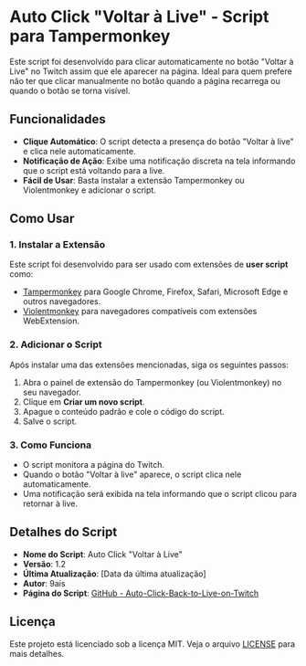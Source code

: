 # Auto Click "Voltar à Live" - Script para Tampermonkey

Este script foi desenvolvido para clicar automaticamente no botão "Voltar à Live" no Twitch assim que ele aparecer na página. Ideal para quem prefere não ter que clicar manualmente no botão quando a página recarrega ou quando o botão se torna visível.

## Funcionalidades

- **Clique Automático**: O script detecta a presença do botão "Voltar à live" e clica nele automaticamente.
- **Notificação de Ação**: Exibe uma notificação discreta na tela informando que o script está voltando para a live.
- **Fácil de Usar**: Basta instalar a extensão Tampermonkey ou Violentmonkey e adicionar o script.

## Como Usar

### 1. Instalar a Extensão

Este script foi desenvolvido para ser usado com extensões de **user script** como:

- [Tampermonkey](https://tampermonkey.net/) para Google Chrome, Firefox, Safari, Microsoft Edge e outros navegadores.
- [Violentmonkey](https://violentmonkey.github.io/) para navegadores compatíveis com extensões WebExtension.

### 2. Adicionar o Script

Após instalar uma das extensões mencionadas, siga os seguintes passos:

1. Abra o painel de extensão do Tampermonkey (ou Violentmonkey) no seu navegador.
2. Clique em **Criar um novo script**.
3. Apague o conteúdo padrão e cole o código do script.
4. Salve o script.

### 3. Como Funciona

- O script monitora a página do Twitch.
- Quando o botão "Voltar à live" aparece, o script clica nele automaticamente.
- Uma notificação será exibida na tela informando que o script clicou para retornar à live.

## Detalhes do Script

- **Nome do Script**: Auto Click "Voltar à Live"
- **Versão**: 1.2
- **Última Atualização**: [Data da última atualização]
- **Autor**: 9ais
- **Página do Script**: [GitHub - Auto-Click-Back-to-Live-on-Twitch](https://github.com/nxvais/Auto-Click-Back-to-Live-on-Twitch)

## Licença

Este projeto está licenciado sob a licença MIT. Veja o arquivo [LICENSE](LICENSE) para mais detalhes.
